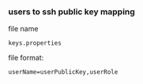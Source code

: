 <!--

    Copyright (C) 2011-2012 Barchart, Inc. <http://www.barchart.com/>

    All rights reserved. Licensed under the OSI BSD License.

    http://www.opensource.org/licenses/bsd-license.php

-->

### users to ssh public key mapping

file name

```
keys.properties
```

file format:
```
userName=userPublicKey,userRole
```
